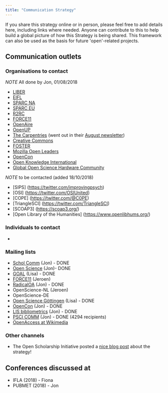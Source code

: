 ```yaml
---
title: "Communication Strategy"
---
```


If you share this strategy online or in person, please feel free to add details here, including links where needed. Anyone can contribute to this to help build a global picture of how this Strategy is being shared. This framework can also be used as the basis for future 'open'-related projects.

## Communication outlets

### Organisations to contact

*NOTE* All done by Jon, 01/08/2018

* [LIBER](https://twitter.com/LIBEReurope)
* [EIFL](https://twitter.com/EIFLnet)
* [SPARC NA](https://twitter.com/sparc_na)
* [SPARC EU](https://twitter.com/sparc_eu)
* [R2RC](https://twitter.com/R2RC)
* [FORCE11](https://twitter.com/force11rescomm)
* [OpenAire](https://twitter.com/OpenAIRE_eu)
* [OpenUP](https://twitter.com/projectopenup)
* [The Carpentries](https://twitter.com/thecarpentries) (went out in their [August newsletter](https://twitter.com/thecarpentries/status/1024180602805932032))
* [Creative Commons](https://twitter.com/creativecommons)
* [FOSTER](https://twitter.com/fosterscience)
* [Mozilla Open Leaders](https://twitter.com/mozopenleaders)
* [OpenCon](https://twitter.com/open_con)
* [Open Knowledge International](https://twitter.com/OKFN)
* [Global Open Science Hardware Community](https://twitter.com/GOSHCommunity)

*NOTE* to be contacted (added 18/10/2018)
* [SIPS] (https://twitter.com/improvingpsych)
* [OSI] (https://twitter.com/OSIUnited)
* [COPE] (https://twitter.com/@C0PE)
* [TriangleSCI] (https://twitter.com/TriangleSCI)
* [SCOAP3] (https://scoap3.org/)
* [Open Library of the Humanities] (https://www.openlibhums.org/)

### Individuals to contact

* 

### Mailing lists

* [Schol Comm](mailto:scholcomm@lists.ala.org) (Jon) - DONE
* [Open Science](mailto:open-science@lists.okfn.org) (Jon)- DONE
* [GOAL](http://mailman.ecs.soton.ac.uk/pipermail/goal/) (Lisa) - DONE
* [FORCE11](mailto:f11discussion@force11.org) (Jeroen)
* [RadicalOA](mailto:RADICALOPENACCESS@JISCMAIL.AC.UK) (Jon) - DONE
* OpenScience-NL (Jeroen)
* OpenScience-DE
* [Open Science Göttingen](https://listserv.gwdg.de/mailman/listinfo/openscience) (Lisa) - DONE
* [OpenCon](https://groups.google.com/group/opencon-discussion-list) (Jon) - DONE
* [LIS bibliometrics](mailto:LIS-BIBLIOMETRICS@JISCMAIL.AC.UK) (Jon) - DONE
* [PSCI COMM](https://www.jiscmail.ac.uk/cgi-bin/webadmin?A0=psci-com) (Jon) - DONE (4294 recipients)
* [OpenAccess at Wikimedia](https://lists.wikimedia.org/mailman/listinfo/openaccess)

### Other channels

* The Open Scholarship Initiative posted a [nice blog post](http://osiglobal.org/2018/08/01/defining-the-foundations-of-open-scholarship/) about the strategy!

## Conferences discussed at 

* IFLA (2018) - Fiona
* PUBMET (2018) - Jon

